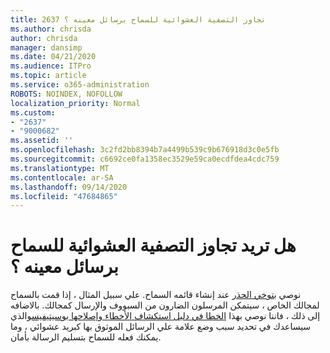 ```yaml
---
title: 2637 تجاوز التصفية العشوائية للسماح برسائل معينه ؟
ms.author: chrisda
author: chrisda
manager: dansimp
ms.date: 04/21/2020
ms.audience: ITPro
ms.topic: article
ms.service: o365-administration
ROBOTS: NOINDEX, NOFOLLOW
localization_priority: Normal
ms.custom:
- "2637"
- "9000682"
ms.assetid: ''
ms.openlocfilehash: 3c2fd2bb8394b7a4499b539c9b676918d3c0e5fb
ms.sourcegitcommit: c6692ce0fa1358ec3529e59ca0ecdfdea4cdc759
ms.translationtype: MT
ms.contentlocale: ar-SA
ms.lasthandoff: 09/14/2020
ms.locfileid: "47684865"
---
```

# <a name="bypass-spam-filtering-to-allow-specific-messages"></a>هل تريد تجاوز التصفية العشوائية للسماح برسائل معينه ؟

نوصي [بتوخي الحذر](https://docs.microsoft.com/exchange/troubleshoot/antispam/cautions-against-bypassing-spam-filters) عند إنشاء قائمه السماح. علي سبيل المثال ، إذا قمت بالسماح لمجالك الخاص ، سيتمكن المرسلون الضارون من السبووف والإرسال كمجالك.  بالاضافه إلى ذلك ، فاننا نوصي بهذا [الخطا في دليل استكشاف الأخطاء وإصلاحها بوسيتيفيس](https://docs.microsoft.com/microsoft-365/security/office-365-security/anti-spam-protection)والذي سيساعدك في تحديد سبب وضع علامة علي الرسائل الموثوق بها كبريد عشوائي ، وما يمكنك فعله للسماح بتسليم الرسالة بأمان.
